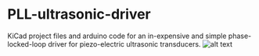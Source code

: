 # PLL-ultrasonic-driver
KiCad project files and arduino code for an in-expensive and simple phase-locked-loop driver for piezo-electric ultrasonic transducers. 
![alt text](https://github.com/leacog/PLL-ultrasonic-driver/blob/master/pcb/images/PLL-USL-signalgenerator-schematic-1.png)
